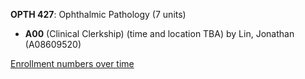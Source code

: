 **OPTH 427**: Ophthalmic Pathology (7 units)

- **A00** (Clinical Clerkship) (time and location TBA) by Lin, Jonathan (A08609520)

[Enrollment numbers over time](./OPTH427.tsv)
